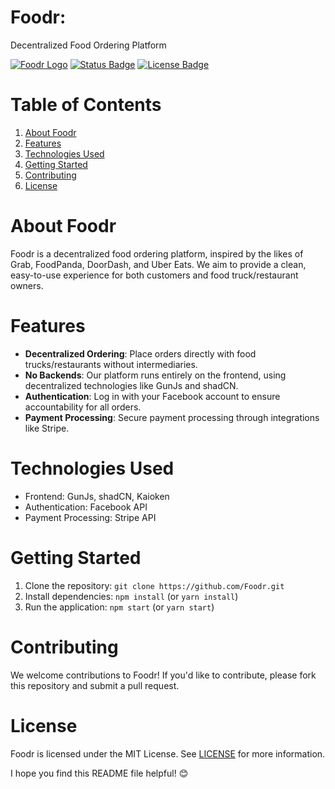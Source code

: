 # Foodr: 
Decentralized Food Ordering Platform

[![Foodr Logo](https://raw.githubusercontent.com/lucide-design-systems/emojis/master/icons/food.svg)](https://github.com/Foodr)
[![Status Badge](https://img.shields.io/badge/Project%20Status-Alpha-brightgreen.svg)](https://github.com/Foodr)
[![License Badge](https://img.shields.io/badge/License-GPL-brightgreen.svg)](https://github.com/Foodr/blob/master/LICENSE)

**Table of Contents**
=================

1. [About Foodr](#about-foodr)
2. [Features](#features)
3. [Technologies Used](#technologies-used)
4. [Getting Started](#getting-started)
5. [Contributing](#contributing)
6. [License](#license)

**About Foodr**
===============

Foodr is a decentralized food ordering platform, inspired by the likes of Grab, FoodPanda, DoorDash, and Uber Eats. We aim to provide a clean, easy-to-use experience for both customers and food truck/restaurant owners.

**Features**
==========

* **Decentralized Ordering**: Place orders directly with food trucks/restaurants without intermediaries.
* **No Backends**: Our platform runs entirely on the frontend, using decentralized technologies like GunJs and shadCN.
* **Authentication**: Log in with your Facebook account to ensure accountability for all orders.
* **Payment Processing**: Secure payment processing through integrations like Stripe.

**Technologies Used**
=====================

* Frontend: GunJs, shadCN, Kaioken
* Authentication: Facebook API
* Payment Processing: Stripe API

**Getting Started**
================

1. Clone the repository: `git clone https://github.com/Foodr.git`
2. Install dependencies: `npm install` (or `yarn install`)
3. Run the application: `npm start` (or `yarn start`)

**Contributing**
==============

We welcome contributions to Foodr! If you'd like to contribute, please fork this repository and submit a pull request.

**License**
=========

Foodr is licensed under the MIT License. See [LICENSE](https://github.com/Foodr/blob/master/LICENSE) for more information.

I hope you find this README file helpful! 😊
